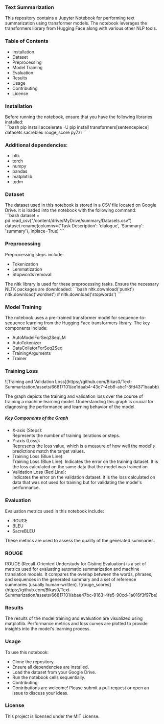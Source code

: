 <h3>Text Summarization</h3>
This repository contains a Jupyter Notebook for performing text summarization using transformer models. The notebook leverages the transformers library from Hugging Face along with various other NLP tools.<br>
<h3>Table of Contents</h3>
<ul>
    <li>Installation</li>
    <li>Dataset</li>
    <li>Preprocessing</li>
    <li>Model Training</li>
    <li>Evaluation</li>
    <li>Results</li>
    <li>Usage</li>
    <li>Contributing</li>
    <li>License</li>
</ul>

<h3>Installation</h3>
Before running the notebook, ensure that you have the following libraries installed:<br>
```bash
pip install accelerate -U
pip install transformers[sentencepiece] datasets sacrebleu rouge_score py7zr
```
<h3>Additional dependencies:</h3>
<ul>
    <li>nltk</li>
    <li>torch</li>
    <li>numpy</li>
    <li>pandas</li>
    <li>matplotlib</li>
    <li>tqdm</li>
</ul>

<h3>Dataset</h3>
The dataset used in this notebook is stored in a CSV file located on Google Drive. It is loaded into the notebook with the following command:<br>
```bash
dataset = pd.read_csv("/content/drive/MyDrive/summary/Datasets.csv")
dataset.rename(columns={'Task Description': 'dialogue', 'Summary': 'summary'}, inplace=True)
```
<h3>Preprocessing</h3>
Preprocessing steps include:<br>
<ul>
  <li>Tokenization</li>
  <li>Lemmatization</li>
  <li>Stopwords removal</li>
</ul>
The nltk library is used for these preprocessing tasks. Ensure the necessary NLTK packages are downloaded:
```bash
nltk.download('punkt')
nltk.download('wordnet')
# nltk.download('stopwords')
```
<h3>Model Training</h3>
The notebook uses a pre-trained transformer model for sequence-to-sequence learning from the Hugging Face transformers library. The key components include:<br>
<ul>
  <li>AutoModelForSeq2SeqLM</li>
  <li>AutoTokenizer</li>
  <li>DataCollatorForSeq2Seq</li>
  <li>TrainingArguments</li>
  <li>Trainer</li>
</ul>
<h3>Training Loss</h3>
![Training and Validation Loss](https://github.com/Bikas0/Text-Summarization/assets/66817101/ae1daab4-43c7-4cb9-abc1-8fd4371baabb)

The graph depicts the training and validation loss over the course of training a machine learning model. Understanding this graph is crucial for diagnosing the performance and learning behavior of the model.

<h5>Key Components of the Graph</h5>
<ul>
  <li>X-axis (Steps):</li> Represents the number of training iterations or steps.
  <li>Y-axis (Loss):</li> Represents the loss value, which is a measure of how well the model's predictions match the target values.
  <li>Training Loss (Blue Line): </li>Training Loss (Blue Line): Indicates the error on the training dataset. It is the loss calculated on the same data that the model was trained on.
  <li>Validation Loss (Red Line): </li>Indicates the error on the validation dataset. It is the loss calculated on data that was not used for training but for validating the model's performance.
</ul>

<h3>Evaluation</h3>
Evaluation metrics used in this notebook include:<br>
<ul>
  <li>ROUGE</li>
  <li>BLEU</li>
  <li>SacreBLEU</li>
</ul>
These metrics are used to assess the quality of the generated summaries.
<h3>ROUGE</h3>
ROUGE (Recall-Oriented Understudy for Gisting Evaluation) is a set of metrics used for evaluating automatic summarization and machine translation models. It compares the overlap between the words, phrases, and sequences in the generated summary and a set of reference summaries (usually human-written). 
![rouge_scores](https://github.com/Bikas0/Text-Summarization/assets/66817101/abae47bc-9163-4fe5-90cd-1a016f3f97be)

<h3>Results</h3>
The results of the model training and evaluation are visualized using matplotlib. Performance metrics and loss curves are plotted to provide insights into the model's learning process.

<h3>Usage</h3>
To use this notebook:
<ul>
  <li>Clone the repository.</li>
  <li>Ensure all dependencies are installed.</li>
  <li>Load the dataset from your Google Drive.</li>
  <li>Run the notebook cells sequentially.</li>
  <li>Contributing</li>
  <li>Contributions are welcome! Please submit a pull request or open an issue to discuss your ideas.</li>
</ul>

<h3>License</h3>
This project is licensed under the MIT License.




